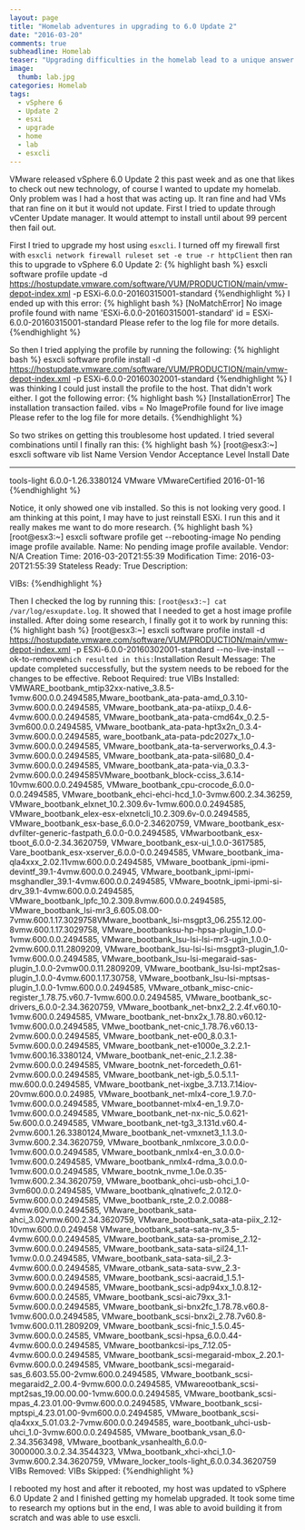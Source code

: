 ```yaml
---
layout: page
title: "Homelab adventures in upgrading to 6.0 Update 2"
date: "2016-03-20"
comments: true
subheadline: Homelab
teaser: "Upgrading difficulties in the homelab lead to a unique answer."
image:
  thumb: lab.jpg
categories: Homelab
tags:
  - vSphere 6
  - Update 2
  - esxi
  - upgrade
  - home
  - lab
  - esxcli
---
```

VMware released vSphere 6.0 Update 2 this past week and as one that likes to check out new technology, of course I wanted to update my homelab. Only problem was I had a host that was acting up. It ran fine and had VMs that ran fine on it but it would not update. First I tried to update through vCenter Update manager. It would attempt to install until about 99 percent then fail out.

First I tried to upgrade my host using `esxcli`. I turned off my firewall first with `esxcli network firewall ruleset set -e true -r httpClient` then ran this to upgrade to vSphere 6.0 Update 2:
{% highlight bash %}
esxcli software profile update -d https://hostupdate.vmware.com/software/VUM/PRODUCTION/main/vmw-depot-index.xml -p ESXi-6.0.0-20160315001-standard
{%endhighlight %}
I ended up with this error:
{% highlight bash %}
 [NoMatchError]
 No image profile found with name 'ESXi-6.0.0-20160315001-standard'
         id = ESXi-6.0.0-20160315001-standard
 Please refer to the log file for more details.
 {%endhighlight %}

 So then I tried applying the profile by running the following:
 {% highlight bash %}
 esxcli software profile install -d https://hostupdate.vmware.com/software/VUM/PRODUCTION/main/vmw-depot-index.xml -p ESXi-6.0.0-20160302001-standard
 {%endhighlight %}
 I was thinking I could just install the profile to the host. That didn't work either. I got the following error:
{% highlight bash %}
 [InstallationError]
 The installation transaction failed.
       vibs = No ImageProfile found for live image
 Please refer to the log file for more details.
 {%endhighlight %}

 So two strikes on getting this troublesome host updated. I tried several combinations until I finally ran this:
{% highlight bash %}
 [root@esx3:~] esxcli software vib list
 Name         Version             Vendor  Acceptance Level  Install Date
-----------  ------------------  ------  ----------------  ------------
tools-light  6.0.0-1.26.3380124  VMware  VMwareCertified   2016-01-16
{%endhighlight %}

Notice, it only showed one vib installed. So this is not looking very good. I am thinking at this point, I may have to just reinstall ESXi. I run this and it really makes me want to do more research.
{% highlight bash %}
[root@esx3:~] esxcli software profile get --rebooting-image
No pending image profile available.
   Name: No pending image profile available.
   Vendor: N/A
   Creation Time: 2016-03-20T21:55:39
   Modification Time: 2016-03-20T21:55:39
   Stateless Ready: True
   Description:



   VIBs:
 {%endhighlight %}

Then I checked the log by running this: `[root@esx3:~] cat /var/log/esxupdate.log`. It showed that I needed to get a host image profile installed. After doing some research, I finally got it to work by running this:
{% highlight bash %}
[root@esx3:~] esxcli software profile install -d https://hostupdate.vmware.com/software/VUM/PRODUCTION/main/vmw-depot-index.xml -p ESXi-6.0.0-20160302001-standard --no-live-install --ok-to-remove``` Which resulted in this: ```Installation Result
   Message: The update completed successfully, but the system needs to be reboed for the changes to be effective.
   Reboot Required: true
   VIBs Installed: VMWARE_bootbank_mtip32xx-native_3.8.5-1vmw.600.0.0.2494585,Mware_bootbank_ata-pata-amd_0.3.10-3vmw.600.0.0.2494585, VMware_bootbank_ata-pa-atiixp_0.4.6-4vmw.600.0.0.2494585, VMware_bootbank_ata-pata-cmd64x_0.2.5-3vm600.0.0.2494585, VMware_bootbank_ata-pata-hpt3x2n_0.3.4-3vmw.600.0.0.2494585, ware_bootbank_ata-pata-pdc2027x_1.0-3vmw.600.0.0.2494585, VMware_bootbank_ata-ta-serverworks_0.4.3-3vmw.600.0.0.2494585, VMware_bootbank_ata-pata-sil680_0.4-3vmw.600.0.0.2494585, VMware_bootbank_ata-pata-via_0.3.3-2vmw.600.0.0.2494585VMware_bootbank_block-cciss_3.6.14-10vmw.600.0.0.2494585, VMware_bootbank_cpu-crocode_6.0.0-0.0.2494585, VMware_bootbank_ehci-ehci-hcd_1.0-3vmw.600.2.34.36259, VMware_bootbank_elxnet_10.2.309.6v-1vmw.600.0.0.2494585, VMware_bootbank_elex-esx-elxnetcli_10.2.309.6v-0.0.2494585, VMware_bootbank_esx-base_6.0.0-2.34620759, VMware_bootbank_esx-dvfilter-generic-fastpath_6.0.0-0.0.2494585, VMwarbootbank_esx-tboot_6.0.0-2.34.3620759, VMware_bootbank_esx-ui_1.0.0-3617585, Vare_bootbank_esx-xserver_6.0.0-0.0.2494585, VMware_bootbank_ima-qla4xxx_2.02.11vmw.600.0.0.2494585, VMware_bootbank_ipmi-ipmi-devintf_39.1-4vmw.600.0.0.24945, VMware_bootbank_ipmi-ipmi-msghandler_39.1-4vmw.600.0.0.2494585, VMware_bootnk_ipmi-ipmi-si-drv_39.1-4vmw.600.0.0.2494585, VMware_bootbank_lpfc_10.2.309.8vmw.600.0.0.2494585, VMware_bootbank_lsi-mr3_6.605.08.00-7vmw.600.1.17.3029758VMware_bootbank_lsi-msgpt3_06.255.12.00-8vmw.600.1.17.3029758, VMware_bootbanksu-hp-hpsa-plugin_1.0.0-1vmw.600.0.0.2494585, VMware_bootbank_lsu-lsi-lsi-mr3-ugin_1.0.0-2vmw.600.0.11.2809209, VMware_bootbank_lsu-lsi-lsi-msgpt3-plugin_1.0-1vmw.600.0.0.2494585, VMware_bootbank_lsu-lsi-megaraid-sas-plugin_1.0.0-2vmw00.0.11.2809209, VMware_bootbank_lsu-lsi-mpt2sas-plugin_1.0.0-4vmw.600.1.17.30758, VMware_bootbank_lsu-lsi-mptsas-plugin_1.0.0-1vmw.600.0.0.2494585, VMware_otbank_misc-cnic-register_1.78.75.v60.7-1vmw.600.0.0.2494585, VMware_bootbank_sc-drivers_6.0.0-2.34.3620759, VMware_bootbank_net-bnx2_2.2.4f.v60.10-1vmw.600.0.2494585, VMware_bootbank_net-bnx2x_1.78.80.v60.12-1vmw.600.0.0.2494585, VMwe_bootbank_net-cnic_1.78.76.v60.13-2vmw.600.0.0.2494585, VMware_bootbank_net-e00_8.0.3.1-5vmw.600.0.0.2494585, VMware_bootbank_net-e1000e_3.2.2.1-1vmw.600.16.3380124, VMware_bootbank_net-enic_2.1.2.38-2vmw.600.0.0.2494585, VMware_bootnk_net-forcedeth_0.61-2vmw.600.0.0.2494585, VMware_bootbank_net-igb_5.0.5.1.1-mw.600.0.0.2494585, VMware_bootbank_net-ixgbe_3.7.13.7.14iov-20vmw.600.0.0.24985, VMware_bootbank_net-mlx4-core_1.9.7.0-1vmw.600.0.0.2494585, VMware_bootbannet-mlx4-en_1.9.7.0-1vmw.600.0.0.2494585, VMware_bootbank_net-nx-nic_5.0.621-5w.600.0.0.2494585, VMware_bootbank_net-tg3_3.131d.v60.4-2vmw.600.1.26.3380124,Mware_bootbank_net-vmxnet3_1.1.3.0-3vmw.600.2.34.3620759, VMware_bootbank_nmlxcore_3.0.0.0-1vmw.600.0.0.2494585, VMware_bootbank_nmlx4-en_3.0.0.0-1vmw.600.0.2494585, VMware_bootbank_nmlx4-rdma_3.0.0.0-1vmw.600.0.0.2494585, VMware_bootnk_nvme_1.0e.0.35-1vmw.600.2.34.3620759, VMware_bootbank_ohci-usb-ohci_1.0-3vm600.0.0.2494585, VMware_bootbank_qlnativefc_2.0.12.0-5vmw.600.0.0.2494585, VMwe_bootbank_rste_2.0.2.0088-4vmw.600.0.0.2494585, VMware_bootbank_sata-ahci_3.02vmw.600.2.34.3620759, VMware_bootbank_sata-ata-piix_2.12-10vmw.600.0.0.249458 VMware_bootbank_sata-sata-nv_3.5-4vmw.600.0.0.2494585, VMware_bootbank_sata-sa-promise_2.12-3vmw.600.0.0.2494585, VMware_bootbank_sata-sata-sil24_1.1-1vmw.0.0.0.2494585, VMware_bootbank_sata-sata-sil_2.3-4vmw.600.0.0.2494585, VMware_otbank_sata-sata-svw_2.3-3vmw.600.0.0.2494585, VMware_bootbank_scsi-aacraid_1.5.1-9vmw.600.0.0.2494585, VMware_bootbank_scsi-adp94xx_1.0.8.12-6vmw.600.0.0.24585, VMware_bootbank_scsi-aic79xx_3.1-5vmw.600.0.0.2494585, VMware_bootbank_si-bnx2fc_1.78.78.v60.8-1vmw.600.0.0.2494585, VMware_bootbank_scsi-bnx2i_2.78.7v60.8-1vmw.600.0.11.2809209, VMware_bootbank_scsi-fnic_1.5.0.45-3vmw.600.0.0.24585, VMware_bootbank_scsi-hpsa_6.0.0.44-4vmw.600.0.0.2494585, VMware_bootbankcsi-ips_7.12.05-4vmw.600.0.0.2494585, VMware_bootbank_scsi-megaraid-mbox_2.20.1-6vmw.600.0.0.2494585, VMware_bootbank_scsi-megaraid-sas_6.603.55.00-2vmw.600.0.2494585, VMware_bootbank_scsi-megaraid2_2.00.4-9vmw.600.0.0.2494585, VMwareootbank_scsi-mpt2sas_19.00.00.00-1vmw.600.0.0.2494585, VMware_bootbank_scsi-mpas_4.23.01.00-9vmw.600.0.0.2494585, VMware_bootbank_scsi-mptspi_4.23.01.00-9vm600.0.0.2494585, VMware_bootbank_scsi-qla4xxx_5.01.03.2-7vmw.600.0.0.2494585, ware_bootbank_uhci-usb-uhci_1.0-3vmw.600.0.0.2494585, VMware_bootbank_vsan_6.0-2.34.3563498, VMware_bootbank_vsanhealth_6.0.0-3000000.3.0.2.34.3544323, VMwa_bootbank_xhci-xhci_1.0-3vmw.600.2.34.3620759, VMware_locker_tools-light_6.0.0.34.3620759
   VIBs Removed:
   VIBs Skipped:
{%endhighlight %}

I rebooted my host and after it rebooted, my host was updated to vSphere 6.0 Update 2 and I finished getting my homelab upgraded. It took some time to research my options but in the end, I was able to avoid building it from scratch and was able to use esxcli.
